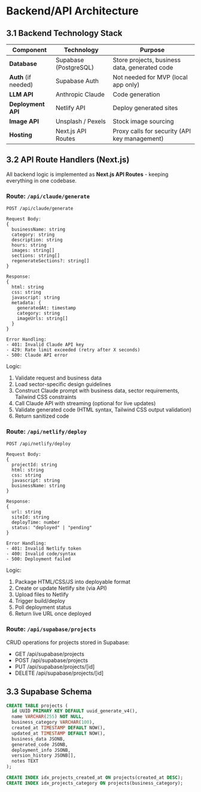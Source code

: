 # Backend/API Architecture

## 3.1 Backend Technology Stack

| Component | Technology | Purpose |
|-----------|-----------|---------|
| **Database** | Supabase (PostgreSQL) | Store projects, business data, generated code |
| **Auth** (if needed) | Supabase Auth | Not needed for MVP (local app only) |
| **LLM API** | Anthropic Claude | Code generation |
| **Deployment API** | Netlify API | Deploy generated sites |
| **Image API** | Unsplash / Pexels | Stock image sourcing |
| **Hosting** | Next.js API Routes | Proxy calls for security (API key management) |

## 3.2 API Route Handlers (Next.js)

All backend logic is implemented as **Next.js API Routes** - keeping everything in one codebase.

### Route: `/api/claude/generate`

```
POST /api/claude/generate

Request Body:
{
  businessName: string
  category: string
  description: string
  hours: string
  images: string[]
  sections: string[]
  regenerateSections?: string[]
}

Response:
{
  html: string
  css: string
  javascript: string
  metadata: {
    generatedAt: timestamp
    category: string
    imageUrls: string[]
  }
}

Error Handling:
- 401: Invalid Claude API key
- 429: Rate limit exceeded (retry after X seconds)
- 500: Claude API error
```

Logic:
1. Validate request and business data
2. Load sector-specific design guidelines
3. Construct Claude prompt with business data, sector requirements, Tailwind CSS constraints
4. Call Claude API with streaming (optional for live updates)
5. Validate generated code (HTML syntax, Tailwind CSS output validation)
6. Return sanitized code

### Route: `/api/netlify/deploy`

```
POST /api/netlify/deploy

Request Body:
{
  projectId: string
  html: string
  css: string
  javascript: string
  businessName: string
}

Response:
{
  url: string
  siteId: string
  deployTime: number
  status: "deployed" | "pending"
}

Error Handling:
- 401: Invalid Netlify token
- 400: Invalid code/syntax
- 500: Deployment failed
```

Logic:
1. Package HTML/CSS/JS into deployable format
2. Create or update Netlify site (via API)
3. Upload files to Netlify
4. Trigger build/deploy
5. Poll deployment status
6. Return live URL once deployed

### Route: `/api/supabase/projects`

CRUD operations for projects stored in Supabase:
- GET /api/supabase/projects
- POST /api/supabase/projects
- PUT /api/supabase/projects/[id]
- DELETE /api/supabase/projects/[id]

## 3.3 Supabase Schema

```sql
CREATE TABLE projects (
  id UUID PRIMARY KEY DEFAULT uuid_generate_v4(),
  name VARCHAR(255) NOT NULL,
  business_category VARCHAR(100),
  created_at TIMESTAMP DEFAULT NOW(),
  updated_at TIMESTAMP DEFAULT NOW(),
  business_data JSONB,
  generated_code JSONB,
  deployment_info JSONB,
  version_history JSONB[],
  notes TEXT
);

CREATE INDEX idx_projects_created_at ON projects(created_at DESC);
CREATE INDEX idx_projects_category ON projects(business_category);
```
